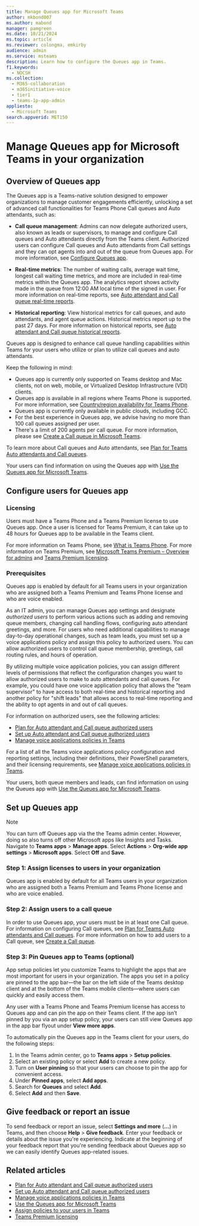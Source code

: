 ```yaml
---
title: Manage Queues app for Microsoft Teams  
author: mkbond007
ms.author: mabond
manager: pamgreen
ms.date: 10/21/2024
ms.topic: article
ms.reviewer: colongma, emkirby
audience: admin
ms.service: msteams
description: Learn how to configure the Queues app in Teams.
f1.keywords: 
  - NOCSH
ms.collection: 
  - M365-collaboration
  - m365initiative-voice
  - tier1
  - teams-1p-app-admin
appliesto: 
  - Microsoft Teams
search.appverid: MET150
---
```


# Manage Queues app for Microsoft Teams in your organization  

## Overview of Queues app

The Queues app is a Teams-native solution designed to empower organizations to manage customer engagements efficiently, unlocking a set of advanced call functionalities for Teams Phone Call queues and Auto attendants, such as:

- **Call queue management**: Admins can now delegate authorized users, also known as leads or supervisors, to manage and configure Call queues and Auto attendants directly from the Teams client. Authorized users can configure Call queues and Auto attendants from Call settings and they can opt agents into and out of the queue from Queues app. For more information, see [Configure Queues app](#configure-users-for-queues-app).

- **Real-time metrics**: The number of waiting calls, average wait time, longest call waiting time metrics, and more are included in real-time metrics within the Queues app. The analytics report shows activity made in the queue from 12:00 AM local time of the signed in user. For more information on real-time reports, see [Auto attendant and Call queue real-time reports](aa-cq-real-time-reports.md).

- **Historical reporting**: View historical metrics for call queues, and auto attendants, and agent queue actions. Historical metrics report up to the past 27 days. For more information on historical reports, see [Auto attendant and Call queue historical reports](aa-cq-cqd-historical-reports.md).

Queues app is designed to enhance call queue handling capabilities within Teams for your users who utilize or plan to utilize call queues and auto attendants.

Keep the following in mind:

- Queues app is currently only supported on Teams desktop and Mac clients, not on web, mobile, or Virtualized Desktop Infrastructure (VDI) clients.
- Queues app is available in all regions where Teams Phone is supported. For more information, see [Country/region availability for Teams Phone](calling-plan-overview.md).
- Queues app is currently only available in public clouds, including GCC.
- For the best experience in Queues app, we advise having no more than 100 call queues assigned per user.
- There's a limit of 200 agents per call queue. For more information, please see
[Create a Call queue in Microsoft Teams](create-a-phone-system-call-queue.md).

To learn more about Call queues and Auto attendants, see [Plan for Teams Auto attendants and Call queues](plan-auto-attendant-call-queue.md).

Your users can find information on using the Queues app with [Use the Queues app for Microsoft Teams](https://support.microsoft.com/office/370ad83e-c2c1-4a9f-8a59-16c98be102e9).

## Configure users for Queues app

### Licensing

Users must have a Teams Phone and a Teams Premium license to use Queues app. Once a user is licensed for Teams Premium, it can take up to 48 hours for Queues app to be available in the Teams client.

For more information on Teams Phone, see [What is Teams Phone](what-is-phone-system-in-office-365.md). For more information on Teams Premium, see [Microsoft Teams Premium – Overview for admins](enhanced-teams-experience.md) and [Teams Premium licensing](teams-add-on-licensing/licensing-enhance-teams.md).

### Prerequisites

Queues app is enabled by default for all Teams users in your organization who are assigned both a Teams Premium and Teams Phone license and who are voice enabled.

As an IT admin, you can manage Queues app settings and designate *authorized users* to perform various actions such as adding and removing queue members, changing call handling flows, configuring auto attendant greetings, and more. For users who need additional capabilities to manage day-to-day operational changes, such as team leads, you must set up a voice applications policy and assign this policy to authorized users. You can allow authorized users to control call queue membership, greetings, call routing rules, and hours of operation.

By utilizing multiple voice application policies, you can assign different levels of permissions that reflect the configuration changes you want to allow authorized users to make to auto attendants and call queues. For example, you could have one voice application policy that allows the "team supervisor" to have access to both real-time and historical reporting and another policy for "shift leads" that allows access to real-time reporting and the ability to opt agents in and out of call queues.

For information on authorized users, see the following articles:

- [Plan for Auto attendant and Call queue authorized users](aa-cq-authorized-users-plan.md)
- [Set up Auto attendant and Call queue authorized users](aa-cq-authorized-users.md)
- [Manage voice applications policies in Teams](manage-voice-applications-policies.md)

For a list of all the Teams voice applications policy configuration and reporting settings, including their definitions, their PowerShell parameters, and their licensing requirements, see [Manage voice applications policies in Teams](manage-voice-applications-policies.md).

Your users, both queue members and leads, can find information on using the Queues app with [Use the Queues app for Microsoft Teams](https://support.microsoft.com/office/370ad83e-c2c1-4a9f-8a59-16c98be102e9).

## Set up Queues app

> [!NOTE]
> You can turn off Queues app via the the Teams admin center. However, doing so also turns off other Microsoft apps like Insights and Tasks. Navigate to **Teams apps** > **Manage apps**. Select **Actions** > **Org-wide app settings** > **Microsoft apps**. Select **Off** and **Save**.

### Step 1: Assign licenses to users in your organization

Queues app is enabled by default for all Teams users in your organization who are assigned both a Teams Premium and Teams Phone license and who are voice enabled.

### Step 2: Assign users to a call queue

In order to use Queues app, your users must be in at least one Call     queue. For information on configuring Call queues, see [Plan for Teams Auto attendants and Call queues](plan-auto-attendant-call-queue.md). For more information on how to add users to a Call queue, see [Create a Call queue](create-a-phone-system-call-queue.md).

### Step 3: Pin Queues app to Teams (optional)

App setup policies let you customize Teams to highlight the apps that are most important for users in your organization. The apps you set in a policy are pinned to the app bar—the bar on the left side of the Teams desktop client and at the bottom of the Teams mobile clients—where users can quickly and easily access them.

Any user with a Teams Phone and Teams Premium license has access to Queues app and can pin the app on their Teams client. If the app isn’t pinned by you via an app setup policy, your users can still view Queues app in the app bar flyout under **View more apps**.

To automatically pin the Queues app in the Teams client for your users, do the following steps:

1. In the Teams admin center, go to **Teams apps** > **Setup policies**.
1. Select an existing policy or select **Add** to create a new policy.
1. Turn on **User pinning** so that your users can choose to pin the app for convenient access.
1. Under **Pinned apps**, select **Add apps**.
1. Search for **Queues** and select **Add**.
1. Select **Add** and then **Save**.

## Give feedback or report an issue

To send feedback or report an issue, select **Settings and more** (**…**) in Teams, and then choose **Help** > **Give feedback**. Enter your feedback or details about the issue you're experiencing. Indicate at the beginning of your feedback report that you're sending feedback about Queues app so we can easily identify Queues app-related issues.

## Related articles

- [Plan for Auto attendant and Call queue authorized users](aa-cq-authorized-users-plan.md)
- [Set up Auto attendant and Call queue authorized users](aa-cq-authorized-users.md)
- [Manage voice applications policies in Teams](manage-voice-applications-policies.md)
- [Use the Queues app for Microsoft Teams](https://support.microsoft.com/office/370ad83e-c2c1-4a9f-8a59-16c98be102e9)
- [Assign policies to your users in Teams](policy-assignment-overview.md)
- [Teams Premium licensing](teams-add-on-licensing/licensing-enhance-teams.md)
